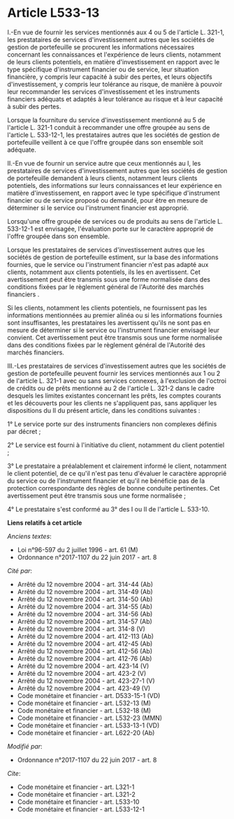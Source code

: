 # Article L533-13

I.-En vue de fournir les services mentionnés aux 4 ou 5 de l'article L. 321-1, les prestataires de services d'investissement
autres que les sociétés de gestion de portefeuille se procurent les informations nécessaires concernant les connaissances et
l'expérience de leurs clients, notamment de leurs clients potentiels, en matière d'investissement en rapport avec le type
spécifique d'instrument financier ou de service, leur situation financière, y compris leur capacité à subir des pertes, et
leurs objectifs d'investissement, y compris leur tolérance au risque, de manière à pouvoir leur recommander les services
d'investissement et les instruments financiers adéquats et adaptés à leur tolérance au risque et à leur capacité à subir des
pertes.

Lorsque la fourniture du service d'investissement mentionné au 5 de l'article L. 321-1 conduit à recommander une offre
groupée au sens de l'article L. 533-12-1, les prestataires autres que les sociétés de gestion de portefeuille veillent à ce
que l'offre groupée dans son ensemble soit adéquate.

II.-En vue de fournir un service autre que ceux mentionnés au I, les prestataires de services d'investissement autres que les
sociétés de gestion de portefeuille demandent à leurs clients, notamment leurs clients potentiels, des informations sur leurs
connaissances et leur expérience en matière d'investissement, en rapport avec le type spécifique d'instrument financier ou de
service proposé ou demandé, pour être en mesure de déterminer si le service ou l'instrument financier est approprié.

Lorsqu'une offre groupée de services ou de produits au sens de l'article L. 533-12-1 est envisagée, l'évaluation porte sur le
caractère approprié de l'offre groupée dans son ensemble.

Lorsque les prestataires de services d'investissement autres que les sociétés de gestion de portefeuille estiment, sur la
base des informations fournies, que le service ou l'instrument financier n'est pas adapté aux clients, notamment aux clients
potentiels, ils les en avertissent. Cet avertissement peut être transmis sous une forme normalisée dans des conditions fixées
par le règlement général de l'Autorité des marchés financiers .

Si les clients, notamment les clients potentiels, ne fournissent pas les informations mentionnées au premier alinéa ou si les
informations fournies sont insuffisantes, les prestataires les avertissent qu'ils ne sont pas en mesure de déterminer si le
service ou l'instrument financier envisagé leur convient. Cet avertissement peut être transmis sous une forme normalisée dans
des conditions fixées par le règlement général de l'Autorité des marchés financiers.

III.-Les prestataires de services d'investissement autres que les sociétés de gestion de portefeuille peuvent fournir les
services mentionnés aux 1 ou 2 de l'article L. 321-1 avec ou sans services connexes, à l'exclusion de l'octroi de crédits ou
de prêts mentionné au 2 de l'article L. 321-2 dans le cadre desquels les limites existantes concernant les prêts, les comptes
courants et les découverts pour les clients ne s'appliquent pas, sans appliquer les dispositions du II du présent article,
dans les conditions suivantes :

1° Le service porte sur des instruments financiers non complexes définis par décret ;

2° Le service est fourni à l'initiative du client, notamment du client potentiel ;

3° Le prestataire a préalablement et clairement informé le client, notamment le client potentiel, de ce qu'il n'est pas tenu
d'évaluer le caractère approprié du service ou de l'instrument financier et qu'il ne bénéficie pas de la protection
correspondante des règles de bonne conduite pertinentes. Cet avertissement peut être transmis sous une forme normalisée ;

4° Le prestataire s'est conformé au 3° des I ou II de l'article L. 533-10.

**Liens relatifs à cet article**

_Anciens textes_:

  - Loi n°96-597 du 2 juillet 1996 - art. 61 (M)
  - Ordonnance n°2017-1107 du 22 juin 2017 - art. 8

_Cité par_:

  - Arrêté du 12 novembre 2004 - art. 314-44 (Ab)
  - Arrêté du 12 novembre 2004 - art. 314-49 (Ab)
  - Arrêté du 12 novembre 2004 - art. 314-50 (Ab)
  - Arrêté du 12 novembre 2004 - art. 314-55 (Ab)
  - Arrêté du 12 novembre 2004 - art. 314-56 (Ab)
  - Arrêté du 12 novembre 2004 - art. 314-57 (Ab)
  - Arrêté du 12 novembre 2004 - art. 314-8 (V)
  - Arrêté du 12 novembre 2004 - art. 412-113 (Ab)
  - Arrêté du 12 novembre 2004 - art. 412-45 (Ab)
  - Arrêté du 12 novembre 2004 - art. 412-56 (Ab)
  - Arrêté du 12 novembre 2004 - art. 412-76 (Ab)
  - Arrêté du 12 novembre 2004 - art. 423-14 (V)
  - Arrêté du 12 novembre 2004 - art. 423-2 (V)
  - Arrêté du 12 novembre 2004 - art. 423-27-1 (V)
  - Arrêté du 12 novembre 2004 - art. 423-49 (V)
  - Code monétaire et financier - art. D533-15-1 (VD)
  - Code monétaire et financier - art. L532-13 (M)
  - Code monétaire et financier - art. L532-18 (M)
  - Code monétaire et financier - art. L532-23 (MMN)
  - Code monétaire et financier - art. L533-13-1 (VD)
  - Code monétaire et financier - art. L622-20 (Ab)

_Modifié par_:

  - Ordonnance n°2017-1107 du 22 juin 2017 - art. 8

_Cite_:

  - Code monétaire et financier - art. L321-1
  - Code monétaire et financier - art. L321-2
  - Code monétaire et financier - art. L533-10
  - Code monétaire et financier - art. L533-12-1
